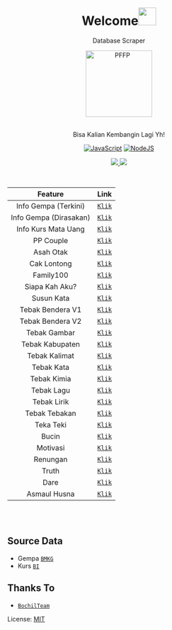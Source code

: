 <h1 align="center">Welcome<img src="https://user-images.githubusercontent.com/1303154/88677602-1635ba80-d120-11ea-84d8-d263ba5fc3c0.gif" width="40px" alt=""><br></h1>
<p align="center">Database Scraper</p>
<div align="center">
<img src="https://avatars.githubusercontent.com/u/73922679?v=4" width="150" height="150" border="0" alt="PFFP">

<br> Bisa Kalian Kembangin Lagi Yh!

[![JavaScript](https://img.shields.io/badge/JavaScript-d6cc0f?style=for-the-badge&logo=javascript&logoColor=white)](https://javascript.com) [![NodeJS](https://img.shields.io/badge/Node.js-43853D?style=for-the-badge&logo=node.js&logoColor=white)](https://nodejs.org/)

  <a href="https://instagram.com/ramadhankukuh"><img src="https://img.shields.io/badge/Instagram-E4405F?style=for-the-badge&logo=instagram&logoColor=white"/> 
  <a href="https://youtube.com/c/KukuhRamadhann"><img src="https://img.shields.io/badge/YouTube-kukuh ramadhan yt-ff0000?style=for-the-badge&logo=youtube&logoColor=ff0000&link=https://youtube.com/c/KukuhRamadhann" /><br>
    </a>

<br />

|            Feature                 |                    Link                  |
| :---------------------------------:| :---------------------------------------:|
|       Info Gempa (Terkini)         | [`Klik`](https://raw.githubusercontent.com/ramadhankukuh/database/master/meteorologi-klimatologi-geofisika/gempa/gempa_terkini.json)  |
|       Info Gempa (Dirasakan)       | [`Klik`](https://raw.githubusercontent.com/ramadhankukuh/database/master/meteorologi-klimatologi-geofisika/gempa/gempa_dirasakan.json)  |
|       Info Kurs Mata Uang          | [`Klik`](https://raw.githubusercontent.com/ramadhankukuh/database/master/ekonomi/kurs.json)  |
|       PP Couple                    | [`Klik`](https://raw.githubusercontent.com/ramadhankukuh/database/master/lainnya/ppcouple.json)  |   
|       Asah Otak                    | [`Klik`](https://raw.githubusercontent.com/ramadhankukuh/databse/master/games/asahotak.json)  |   
|       Cak Lontong                  | [`Klik`](https://raw.githubusercontent.com/ramadhankukuh/databse/master/games/caklontong.json)  |   
|       Family100                    | [`Klik`](https://raw.githubusercontent.com/ramadhankukuh/databse/master/games/family100.json)  |   
|       Siapa Kah Aku?               | [`Klik`](https://raw.githubusercontent.com/ramadhankukuh/databse/master/games/siapakahaku.json)  |   
|       Susun Kata                   | [`Klik`]()  |   
|       Tebak Bendera V1             | [`Klik`]()  |   
|       Tebak Bendera V2             | [`Klik`]()  |  
|       Tebak Gambar                 | [`Klik`]()  |  
|       Tebak Kabupaten              | [`Klik`]()  |  
|       Tebak Kalimat                | [`Klik`]()  |  
|       Tebak Kata                   | [`Klik`]()  |  
|       Tebak Kimia                  | [`Klik`]()  |  
|       Tebak Lagu                   | [`Klik`]()  |  
|       Tebak Lirik                  | [`Klik`]()  |  
|       Tebak Tebakan                | [`Klik`]()  |  
|       Teka Teki                    | [`Klik`]()  |  
|       Bucin                        | [`Klik`]()  |  
|       Motivasi                     | [`Klik`]()  |  
|       Renungan                     | [`Klik`]()  |  
|       Truth                        | [`Klik`]()  |  
|       Dare                         | [`Klik`]()  |  
|       Asmaul Husna                 | [`Klik`]()  |  

</div><br />
<br />


## Source Data

* Gempa [`BMKG`](https://www.bmkg.go.id)
* Kurs [`BI`](https://www.bi.go.id)


## Thanks To

* [`BochilTeam`](https://github.com/BochilTeam)

License: [MIT](https://en.wikipedia.org/wiki/MIT_License)
